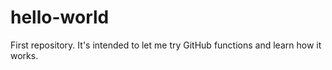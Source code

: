 # hello-world
First repository. It's intended to let me try GitHub functions and learn how it works.
